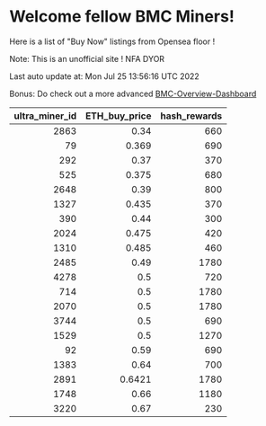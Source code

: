 # Welcome fellow BMC Miners!
Here is a list of "Buy Now" listings from Opensea floor !

Note: This is an unofficial site ! NFA DYOR

Last auto update at: Mon Jul 25 13:56:16 UTC 2022

Bonus: Do check out a more advanced [BMC-Overview-Dashboard](https://dune.com/defifunk/BMC-Overview-Dashboard)


|   ultra_miner_id |   ETH_buy_price |   hash_rewards |
|-----------------:|----------------:|---------------:|
|             2863 |          0.34   |            660 |
|               79 |          0.369  |            690 |
|              292 |          0.37   |            370 |
|              525 |          0.375  |            680 |
|             2648 |          0.39   |            800 |
|             1327 |          0.435  |            370 |
|              390 |          0.44   |            300 |
|             2024 |          0.475  |            420 |
|             1310 |          0.485  |            460 |
|             2485 |          0.49   |           1780 |
|             4278 |          0.5    |            720 |
|              714 |          0.5    |           1780 |
|             2070 |          0.5    |           1780 |
|             3744 |          0.5    |            690 |
|             1529 |          0.5    |           1270 |
|               92 |          0.59   |            690 |
|             1383 |          0.64   |            700 |
|             2891 |          0.6421 |           1780 |
|             1748 |          0.66   |           1180 |
|             3220 |          0.67   |            230 |